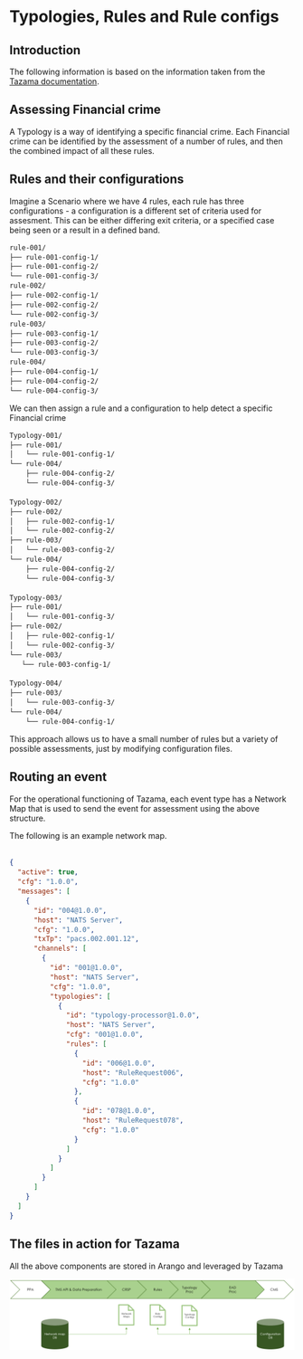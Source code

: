 # Typologies, Rules and Rule configs

## Introduction  

The following information is based on the information taken from the [Tazama documentation](https://frmscoe.atlassian.net/wiki/spaces/FRMS/pages/76906497/Configuration+management).

## Assessing Financial crime

A Typology is a way of identifying a specific financial crime. Each Financial crime can be identified by the assessment of a number of rules, and then the combined impact of all these rules.

## Rules and their configurations

Imagine a Scenario where we have 4 rules, each rule has three configurations - a configuration is a different set of criteria used for assesment. This can be either differing exit criteria, or a specified case being seen or a result in a defined band.

```bash
rule-001/  
├── rule-001-config-1/  
├── rule-001-config-2/  
└── rule-001-config-3/  
rule-002/  
├── rule-002-config-1/  
├── rule-002-config-2/  
└── rule-002-config-3/  
rule-003/  
├── rule-003-config-1/  
├── rule-003-config-2/  
└── rule-003-config-3/  
rule-004/  
├── rule-004-config-1/  
├── rule-004-config-2/  
└── rule-004-config-3/  
```

We can then assign a rule and a configuration to help detect a specific Financial crime

```bash
Typology-001/  
├── rule-001/  
│   └── rule-001-config-1/  
└── rule-004/  
    ├── rule-004-config-2/  
    └── rule-004-config-3/  

Typology-002/  
├── rule-002/  
│   ├── rule-002-config-1/  
│   └── rule-002-config-2/  
├── rule-003/  
│   └── rule-003-config-2/  
└── rule-004/  
    ├── rule-004-config-2/  
    └── rule-004-config-3/  

Typology-003/  
├── rule-001/  
│   └── rule-001-config-3/  
├── rule-002/  
│   ├── rule-002-config-1/  
│   └── rule-002-config-3/  
└── rule-003/  
   └── rule-003-config-1/  

Typology-004/  
├── rule-003/  
│   └── rule-003-config-3/  
└── rule-004/  
    └── rule-004-config-1/  
```

This approach allows us to have a small number of rules but a variety of possible assessments, just by modifying configuration files.

## Routing an event

For the operational functioning of Tazama, each event type has a Network Map that is used to send the event for assessment using the above structure.

The following is an example network map.

```json

{
  "active": true,
  "cfg": "1.0.0",
  "messages": [
    {
      "id": "004@1.0.0",
      "host": "NATS Server",
      "cfg": "1.0.0",
      "txTp": "pacs.002.001.12",
      "channels": [
        {
          "id": "001@1.0.0",
          "host": "NATS Server",
          "cfg": "1.0.0",
          "typologies": [
            {
              "id": "typology-processor@1.0.0",
              "host": "NATS Server",
              "cfg": "001@1.0.0",
              "rules": [
                {
                  "id": "006@1.0.0",
                  "host": "RuleRequest006",
                  "cfg": "1.0.0"
                },
                {
                  "id": "078@1.0.0",
                  "host": "RuleRequest078",
                  "cfg": "1.0.0"
                }
              ]
            }
          ]
        }
      ]
    }
  ]
}
```

## The files in action for Tazama

All the above components are stored in Arango and leveraged by Tazama

![file flow](./assets/tazama_flow_and_config_files.png)

